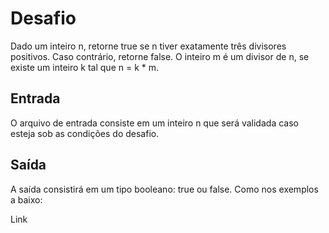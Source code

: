 # Desafio
Dado um inteiro n, retorne true se n tiver exatamente três divisores positivos. Caso contrário, retorne false. O inteiro m é um divisor de n, se existe um inteiro k tal que n = k * m. 

## Entrada
O arquivo de entrada consiste em um inteiro n que será validada caso esteja sob as condições do desafio.

## Saída
A saída consistirá em um tipo booleano: true ou false. Como nos exemplos a baixo:

Link
